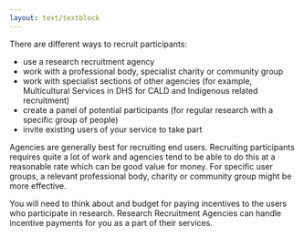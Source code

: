 ```yaml
---
layout: text/textblock
---
```


There are different ways to recruit participants:
- use a research recruitment agency
- work with a professional body, specialist charity or community group
- work with specialist sections of other agencies (for example, Multicultural Services in DHS for CALD and Indigenous related recruitment)
- create a panel of potential participants (for regular research with a specific group of people)
- invite existing users of your service to take part

Agencies are generally best for recruiting end users. Recruiting participants requires quite a lot of work and agencies tend to be able to do this at a reasonable rate which can be good value for money. For specific user groups, a relevant professional body, charity or community group might be more effective.

You will need to think about and budget for paying incentives to the users who participate in research. Research Recruitment Agencies can handle incentive payments for you as a part of their services.
